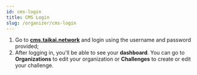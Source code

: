 ```yaml
---
id: cms-login
title: CMS Login
slug: /organizer/cms-login
---
```


<!-- TODO: add images -->

1. Go to **[cms.taikai.network](https://cms.taikai.network)** and login using the username and password provided;
2. After logging in, you'll be able to see your **dashboard**. You can go to **Organizations** to edit your organization or **Challenges** to create or edit your challenge.
